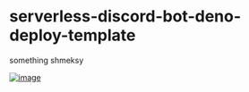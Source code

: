 # serverless-discord-bot-deno-deploy-template

something shmeksy

[![image](https://user-images.githubusercontent.com/23035000/116934239-b0d4a400-ac32-11eb-83f6-0c4119d59fa8.png)](https://dash.deno.com/new?url=https://raw.githubusercontent.com/discordeno/serverless-deno-deploy-template/main/mod.ts&env=DISCORD_PUBLIC_KEY,DISCORD_TOKEN,DISCORD_LOGS_WEBHOOK,REDEPLOY_AUTHORIZATION)
